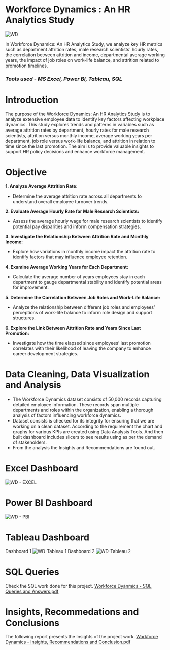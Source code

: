 # Workforce Dynamics : An HR Analytics Study
![WD](https://github.com/akshaysangave/Workforce-Dynamics-An-HR-Analytics-Study/assets/156088551/0dd96f17-3e96-4bc0-85a0-51e4592376bb)

In Workforce Dynamics: An HR Analytics Study, we analyze key HR metrics such as department attrition rates, male research scientists' hourly rates, the correlation between attrition and income, departmental average working years, the impact of job roles on work-life balance, and attrition related to promotion timelines.

### *Tools used - MS Excel, Power BI, Tableau, SQL*

# Introduction
The purpose of the Workforce Dynamics: An HR Analytics Study is to analyze extensive employee data to identify key factors affecting workplace dynamics. This study explores trends and patterns in variables such as average attrition rates by department, hourly rates for male research scientists, attrition versus monthly income, average working years per department, job role versus work-life balance, and attrition in relation to time since the last promotion. The aim is to provide valuable insights to support HR policy decisions and enhance workforce management.

# Objective
**1. Analyze Average Attrition Rate:**
   - Determine the average attrition rate across all departments to understand overall employee turnover trends.

**2. Evaluate Average Hourly Rate for Male Research Scientists:**
   - Assess the average hourly wage for male research scientists to identify potential pay disparities and inform compensation strategies.

**3. Investigate the Relationship Between Attrition Rate and Monthly Income:**
   - Explore how variations in monthly income impact the attrition rate to identify factors that may influence employee retention.

**4. Examine Average Working Years for Each Department:**
   - Calculate the average number of years employees stay in each department to gauge departmental stability and identify potential areas for improvement.

**5. Determine the Correlation Between Job Roles and Work-Life Balance:**
   - Analyze the relationship between different job roles and employees’ perceptions of work-life balance to inform role design and support structures.

**6. Explore the Link Between Attrition Rate and Years Since Last Promotion:**
   - Investigate how the time elapsed since employees’ last promotion correlates with their likelihood of leaving the company to enhance career development strategies.

# Data Cleaning, Data Visualization and Analysis
   - The Workforce Dynamics dataset consists of 50,000 records capturing detailed employee information. These records span multiple departments and roles within the organization, enabling a thorough analysis of factors influencing workforce dynamics.
   - Dataset consists is checked for its integrity for ensuring that we are working on a clean dataset. According to the requirement the chart and graphs for various KPIs are created using Data Analysis Tools. And then built dashboard includes slicers to see results using as per the demand of stakeholders.
   - From the analysis the Insights and Recommendations are found out.
# Excel Dashboard
![WD - EXCEL](https://github.com/akshaysangave/Workforce-Dynamics-An-HR-Analytics-Study/assets/156088551/d6f9c7b1-0460-485d-a042-20faae1c32e1)
# Power BI Dashboard
![WD - PBI](https://github.com/akshaysangave/Workforce-Dynamics-An-HR-Analytics-Study/assets/156088551/1cea5c9d-923f-4ba9-91fe-8d0af98d7172)
# Tableau Dashboard
Dashboard 1
![WD-Tableau 1](https://github.com/akshaysangave/Workforce-Dynamics-An-HR-Analytics-Study/assets/156088551/e8ef9b4d-6ee4-47ea-b300-4bb973152253)
Dashboard 2
![WD-Tableau 2](https://github.com/akshaysangave/Workforce-Dynamics-An-HR-Analytics-Study/assets/156088551/a7a0e2be-4f78-4506-ac59-02a942dbd439)
# SQL Queries
Check the SQL work done for this project. [Workforce Dyanmics - SQL Queries and Answers.pdf](https://github.com/user-attachments/files/16076418/Workforce.Dyanmics.-.SQL.Queries.and.Answers.pdf)
# Insights, Recommedations and Conclusions
The following report presents the Insights of the project work. [Workforce Dynamics - Insights, Recommendations and Conclusion.pdf](https://github.com/user-attachments/files/16076428/Workforce.Dynamics.-.Insights.Recommendations.and.Conclusion.pdf)

